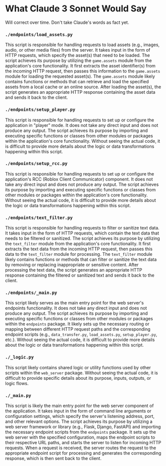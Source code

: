 # What Claude 3 Sonnet Would Say

Will correct over time. Don't take Claude's words as fact yet.

### `./endpoints/load_assets.py`

This script is responsible for handling requests to load assets (e.g., images, audio, or other media files) from the server. It takes input in the form of HTTP requests, which specify the asset(s) that need to be loaded. The script achieves its purpose by utilizing the `game.assets` module from the application's core functionality. It first extracts the asset identifier(s) from the incoming HTTP request, then passes this information to the `game.assets` module for loading the requested asset(s). The `game.assets` module likely contains functions or methods that can retrieve and load the specified assets from a local cache or an online source. After loading the asset(s), the script generates an appropriate HTTP response containing the asset data and sends it back to the client.

### `./endpoints/setup_player.py`

This script is responsible for handling requests to set up or configure the application in "player" mode. It does not take any direct input and does not produce any output. The script achieves its purpose by importing and executing specific functions or classes from other modules or packages within the application's core functionality. Without seeing the actual code, it is difficult to provide more details about the logic or data transformations happening within this script.

### `./endpoints/setup_rcc.py`

This script is responsible for handling requests to set up or configure the application's RCC (Roblox Client Communicator) component. It does not take any direct input and does not produce any output. The script achieves its purpose by importing and executing specific functions or classes from other modules or packages within the application's core functionality. Without seeing the actual code, it is difficult to provide more details about the logic or data transformations happening within this script.

### `./endpoints/text_filter.py`

This script is responsible for handling requests to filter or sanitize text data. It takes input in the form of HTTP requests, which contain the text data that needs to be filtered or sanitized. The script achieves its purpose by utilizing the `text_filter` module from the application's core functionality. It first extracts the text data from the incoming HTTP request, then passes this data to the `text_filter` module for processing. The `text_filter` module likely contains functions or methods that can filter or sanitize the text data by removing or replacing inappropriate or sensitive content. After processing the text data, the script generates an appropriate HTTP response containing the filtered or sanitized text and sends it back to the client.

### `./endpoints/_main.py`

This script likely serves as the main entry point for the web server's endpoints functionality. It does not take any direct input and does not produce any output. The script achieves its purpose by importing and executing specific functions or classes from other modules or packages within the `endpoints` package. It likely sets up the necessary routing or mapping between different HTTP request paths and the corresponding endpoint scripts (e.g., `data_transfer.py`, `load_assets.py`, `setup_player.py`, etc.). Without seeing the actual code, it is difficult to provide more details about the logic or data transformations happening within this script.

### `./_logic.py`

This script likely contains shared logic or utility functions used by other scripts within the `web_server` package. Without seeing the actual code, it is difficult to provide specific details about its purpose, inputs, outputs, or logic flows.

### `./_main.py`

This script is likely the main entry point for the web server component of the application. It takes input in the form of command line arguments or configuration settings, which specify the server's listening address, port, and other relevant options. The script achieves its purpose by utilizing a web server framework or library (e.g., Flask, Django, FastAPI) and importing the necessary endpoint scripts from the `endpoints` package. It sets up the web server with the specified configuration, maps the endpoint scripts to their respective URL paths, and starts the server to listen for incoming HTTP requests. When a request is received, the server routes the request to the appropriate endpoint script for processing and generates the corresponding response, which is then sent back to the client.
